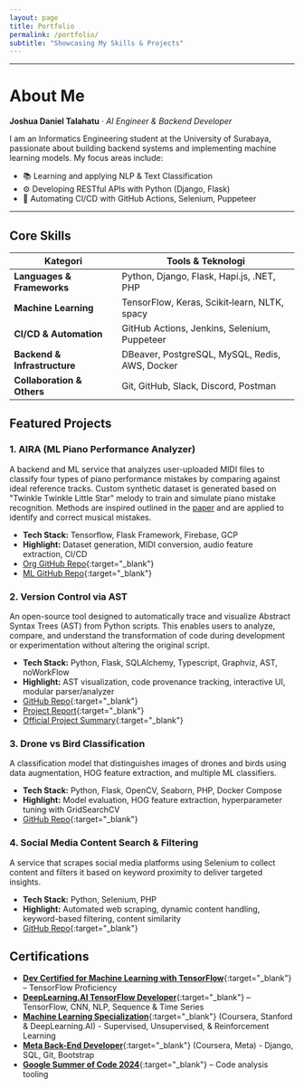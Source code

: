 ```yaml
---
layout: page
title: Portfolio
permalink: /portfolio/
subtitle: "Showcasing My Skills & Projects"
---
```


---

# About Me

**Joshua Daniel Talahatu** · _AI Engineer & Backend Developer_

I am an Informatics Engineering student at the University of Surabaya, passionate about building backend systems and implementing machine learning models. My focus areas include:

- 📚 Learning and applying NLP & Text Classification
- ⚙️ Developing RESTful APIs with Python (Django, Flask)
- 🤖 Automating CI/CD with GitHub Actions, Selenium, Puppeteer

---

## Core Skills

| Kategori                     | Tools & Teknologi                              |
| ---------------------------- | ---------------------------------------------- |
| **Languages & Frameworks**   | Python, Django, Flask, Hapi.js, .NET, PHP      |
| **Machine Learning**         | TensorFlow, Keras, Scikit‑learn, NLTK, spacy   |
| **CI/CD & Automation**       | GitHub Actions, Jenkins, Selenium, Puppeteer   |
| **Backend & Infrastructure** | DBeaver, PostgreSQL, MySQL, Redis, AWS, Docker |
| **Collaboration & Others**   | Git, GitHub, Slack, Discord, Postman           |

## Featured Projects

### 1. AIRA (ML Piano Performance Analyzer)

A backend and ML service that analyzes user-uploaded MIDI files to classify four types of piano performance mistakes by comparing against ideal reference tracks. Custom synthetic dataset is generated based on "Twinkle Twinkle Little Star" melody to train and simulate piano mistake recognition. Methods are inspired outlined in the [paper](https://smcnetwork.org/smc2024/papers/SMC2024_paper_id171.pdf_) and are applied to identify and correct musical mistakes.
- **Tech Stack:** Tensorflow, Flask Framework, Firebase, GCP
- **Highlight:** Dataset generation, MIDI conversion, audio feature extraction, CI/CD
- [Org GitHub Repo](https://github.com/TCHWG){:target="_blank"}
- [ML GitHub Repo](https://github.com/TCHWG/Machine-Learning){:target="_blank"}

### 2. Version Control via AST

An open-source tool designed to automatically trace and visualize Abstract Syntax Trees (AST) from Python scripts. This enables users to analyze, compare, and understand the transformation of code during development or experimentation without altering the original script.
- **Tech Stack:** Python, Flask, SQLAlchemy, Typescript, Graphviz, AST, noWorkFlow
- **Highlight:** AST visualization, code provenance tracking, interactive UI, modular parser/analyzer
- [GitHub Repo](https://github.com/gems-uff/noworkflow){:target="_blank"}
- [Project Report](https://gist.github.com/JoshuaGlaZ/acca2c1649ba1b828a41e75a24076b71){:target="_blank"}
- [Official Project Summary](https://summerofcode.withgoogle.com/archive/2024/projects/RzA1qtu0){:target="_blank"}

### 3. Drone vs Bird Classification

A classification model that distinguishes images of drones and birds using data augmentation, HOG feature extraction, and multiple ML classifiers.
- **Tech Stack:** Python, Flask, OpenCV, Seaborn, PHP, Docker Compose
- **Highlight:** Model evaluation, HOG feature extraction, hyperparameter tuning with GridSearchCV
- [GitHub Repo](https://github.com/JoshuaGlaZ/drone-vs-bird/){:target="_blank"}

### 4.  Social Media Content Search & Filtering

A service that scrapes social media platforms using Selenium to collect content and filters it based on keyword proximity to deliver targeted insights.
- **Tech Stack:** Python, Selenium, PHP
- **Highlight:** Automated web scraping, dynamic content handling, keyword-based filtering, content similarity
- [GitHub Repo](https://github.com/JoshuaGlaZ/content-similarity){:target="_blank"}

## Certifications

- **[Dev Certified for Machine Learning with TensorFlow](https://dev.id/certificate/verify/41VQM39WM8)**{:target="_blank"} – TensorFlow Proficiency
- **[DeepLearning.AI TensorFlow Developer](https://www.coursera.org/account/accomplishments/professional-cert/G9HMW3K2QPS7)**{:target="_blank"} – TensorFlow, CNN, NLP, Sequence & Time Series
- **[Machine Learning Specialization](https://www.coursera.org/account/accomplishments/specialization/6CONZ7PLDT3V)**{:target="_blank"} (Coursera, Stanford & DeepLearning.AI) - Supervised, Unsupervised, & Reinforcement Learning
- **[Meta Back-End Developer](https://www.coursera.org/account/accomplishments/professional-cert/J684WL2GK3R3)**{:target="_blank"} (Coursera, Meta) - Django, SQL, Git, Bootstrap
- **[Google Summer of Code 2024](https://summerofcode.withgoogle.com/archive/2024/projects/RzA1qtu0)**{:target="_blank"} – Code analysis tooling
